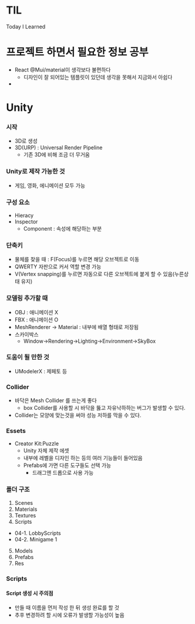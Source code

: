# TIL
Today I Learned

# 프로젝트 하면서 필요한 정보 공부

- React @Mui/material이 생각보다 불편하다
  - 디자인이 잘 되어있는 템플릿이 있던데 생각을 못해서 지금와서 아쉽다
- 


# Unity

### 시작
- 3D로 생성
- 3D(URP) : Universal Render Pipeline
  - 기존 3D에 비해 조금 더 무거움
### Unity로 제작 가능한 것
- 게임, 영화, 에니메이션 모두 가능

### 구성 요소
- Hieracy
- Inspector
  - Component : 속성에 해당하는 부분
 
### 단축키
- 물체를 찾을 때 : F(Focus)를 누르면 해당 오브젝트로 이동
- QWERTY 자판으로 커서 역할 변경 가능
- V(Vertex snapping)를 누르면 자동으로 다른 오브젝트에 붙게 할 수 있음(누른상태 유지)

### 모델링 추가할 때
- OBJ : 애니메이션 X
- FBX : 애니메이션 O
- MeshRenderer -> Material : 내부에 배열 형태로 저장됨
- 스카이박스
  - Window->Rendering->Lighting->Environment->SkyBox
    

### 도움이 될 만한 것
- UModelerX : 제페토 등


### Collider
- 바닥은 Mesh Collider 를 쓰는게 좋다
  - box Collider를 사용할 시 바닥을 뚫고 자유낙하하는 버그가 발생할 수 있다.
- Collider는 모양에 맞는것을 써야 성능 저하를 막을 수 있다.

### Essets
- Creator Kit:Puzzle
  - Unity 자체 제작 에셋
  - 내부에 레벨을 디자인 하는 등의 여러 기능들이 들어있음
  - Prefabs에 가면 다른 도구들도 선택 가능
    - 드래그앤 드롭으로 사용 가능


### 폴더 구조
01. Scenes
02. Materials
03. Textures
04. Scripts
  - 04-1. LobbyScripts
  - 04-2. Minigame 1
05. Models
06. Prefabs
07. Res


### Scripts
#### Script 생성 시 주의점
- 만들 때 이름을 먼저 작성 한 뒤 생성 완료를 할 것
- 추후 변경하려 할 시에 오류가 발생할 가능성이 높음